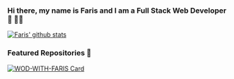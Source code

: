 ### Hi there, my name is Faris and I am a Full Stack Web Developer 👋 👨‍💻

[![Faris' github stats](https://github-readme-stats.vercel.app/api?username=farisaziz12&count_private=true&show_icons=true&theme=dark)](https://github.com/farisaziz12)

### Featured Repositories 👾

[![WOD-WITH-FARIS Card](https://github-readme-stats.vercel.app/api/pin/?username=farisaziz12&repo=wod_with_faris_frontend)](https://github.com/farisaziz12/wod_with_faris_frontend)

<!--
**farisaziz12/farisaziz12** is a ✨ _special_ ✨ repository because its `README.md` (this file) appears on your GitHub profile.

Here are some ideas to get you started:

- 🔭 I’m currently working on ...
- 🌱 I’m currently learning ...
- 👯 I’m looking to collaborate on ...
- 🤔 I’m looking for help with ...
- 💬 Ask me about ...
- 📫 How to reach me: ...
- 😄 Pronouns: ...
- ⚡ Fun fact: ...
-->
